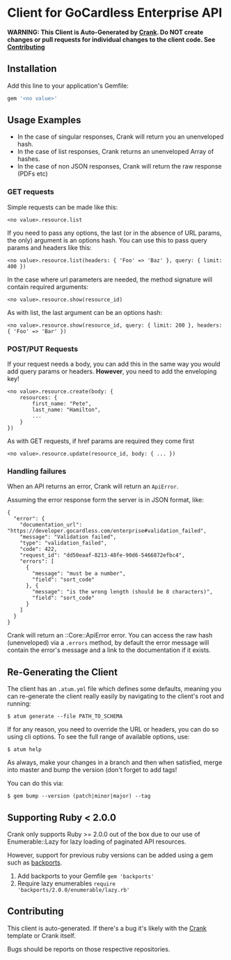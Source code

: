 # Client for GoCardless Enterprise API

**WARNING: This Client is Auto-Generated by [Crank](https://github.com/gocardless/crank).
Do NOT create changes or pull requests for individual changes to the client code. See
[Contributing](#contributing)**
## Installation

Add this line to your application's Gemfile:

```ruby
gem '<no value>'
```

## Usage Examples

- In the case of singular responses, Crank will return you an unenveloped hash.
- In the case of list responses, Crank returns an unenveloped Array of hashes.
- In the case of non JSON responses, Crank will return the raw response (PDFs etc)

### GET requests

Simple requests can be made like this:

```
<no value>.resource.list
```

If you need to pass any options, the last (or in the absence of URL params, the only) argument is an options hash. You can use this to pass query params and headers like this:

```
<no value>.resource.list(headers: { 'Foo' => 'Baz' }, query: { limit: 400 })
```

In the case where url parameters are needed, the method signature will contain required arguments:

```
<no value>.resource.show(resource_id)
```

As with list, the last argument can be an options hash:

```
<no value>.resource.show(resource_id, query: { limit: 200 }, headers: { 'Foo' => 'Bar' })
```

### POST/PUT Requests
If your request needs a body, you can add this in the same way you would add query params or headers.
**However**, you need to add the enveloping key!

```
<no value>.resource.create(body: {
    resources: {
        first_name: "Pete",
        last_name: "Hamilton",
        ...
    }
})
```

As with GET requests, if href params are required they come first

```
<no value>.resource.update(resource_id, body: { ... })
```

### Handling failures

When an API returns an error, Crank will return an `ApiError`.

Assuming the error response form the server is in JSON format, like:

```
{
  "error": {
    "documentation_url": "https://developer.gocardless.com/enterprise#validation_failed",
    "message": "Validation failed",
    "type": "validation_failed",
    "code": 422,
    "request_id": "dd50eaaf-8213-48fe-90d6-5466872efbc4",
    "errors": [
      {
        "message": "must be a number",
        "field": "sort_code"
      }, {
        "message": "is the wrong length (should be 8 characters)",
        "field": "sort_code"
      }
    ]
  }
}
```

Crank will return an <no value>::Core::ApiError error. You can access the raw hash (unenveloped) via a `.errors` method, by default the error message will contain the error's message and a link to the documentation if it exists.



## Re-Generating the Client

The client has an `.atum.yml` file which defines some defaults, meaning you can re-generate the client really easily by navigating to the client's root and running:

```
$ atum generate --file PATH_TO_SCHEMA
```

If for any reason, you need to override the URL or headers, you can do so using cli options. To see the full range of available options, use:

```
$ atum help
```

As always, make your changes in a branch and then when satisfied, merge into master and bump the version (don't forget to add tags!

You can do this via:

```
$ gem bump --version (patch|minor|major) --tag
```

## Supporting Ruby < 2.0.0
Crank only supports Ruby >= 2.0.0 out of the box due to our use of
Enumerable::Lazy for lazy loading of paginated API resources.

However, support for previous ruby versions can be added using a gem such as
[backports](https://github.com/marcandre/backports).

1. Add backports to your Gemfile
   ```gem 'backports'```
2. Require lazy enumerables
   ```require 'backports/2.0.0/enumerable/lazy.rb'```



## Contributing

This client is auto-generated. If there's a bug it's likely with the
[Crank](https://github.com/gocardless/crank) template or Crank itself.

Bugs should be reports on those respective repositories.
